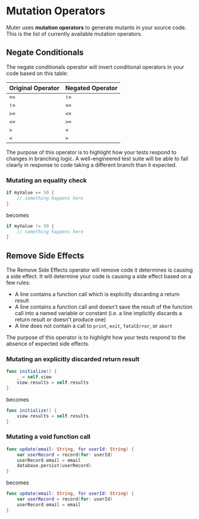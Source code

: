 # Mutation Operators
Muter uses **mutation operators** to generate mutants in your source code. This is the list of currently available mutation operators.

## Negate Conditionals
The negate conditionals operator will invert conditional operators in your code based on this table:

Original Operator | Negated Operator
------------------|-----------------
`==`|`!=`
`!=`|`==`
`>=`|`<=`
`<=`|`>=`
`>`|`<`
`<`|`>`

The purpose of this operator is to highlight how your tests respond to changes in branching logic. A well-engineered test suite will be able to fail clearly in response to code taking a different branch than it expected.

### Mutating an equality check
```swift
if myValue == 50 {
    // something happens here
}
```

becomes

```swift
if myValue != 50 {
    // something happens here
}
```

## Remove Side Effects 
The Remove Side Effects operator will remove code it determines is causing a side effect. It will determine your code is causing a side effect based on a few rules:

* A line contains a function call which is explicitly discarding a return result
* A line contains a function call and doesn't save the result of the function call into a named variable or constant (i.e. a line implicitly discards a return result or doesn't produce one)
* A line does not contain a call to `print`, `exit`, `fatalError`, or `abort`

The purpose of this operator is to highlight how your tests respond to the absence of expected side effects. 

### Mutating an explicitly discarded return result

```swift
func initialize() {
    _ = self.view
    view.results = self.results
}
```

becomes

```swift
func initialize() {
    view.results = self.results
}
```


### Mutating a void function call

```swift
func update(email: String, for userId: String) {
    var userRecord = record(for: userId)
    userRecord.email = email
    database.persist(userRecord)
}
```

becomes

```swift
func update(email: String, for userId: String) {
    var userRecord = record(for: userId)
    userRecord.email = email
}
```

